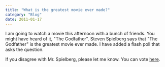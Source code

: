 ```yaml
---
title: "What is the greatest movie ever made?"
category: "Blog"
date: 2011-01-17
---
```



I am going to watch a movie this afternoon with a bunch of friends. You might have heard of it, "The Godfather". Steven Spielberg says that "The Godfather" is the greatest movie ever made. I have added a flash poll that asks the question.

If you disagree with Mr. Spielberg, please let me know. You can vote [here](http://www.fekke.com/index.cfm?fuseaction=home.poll).